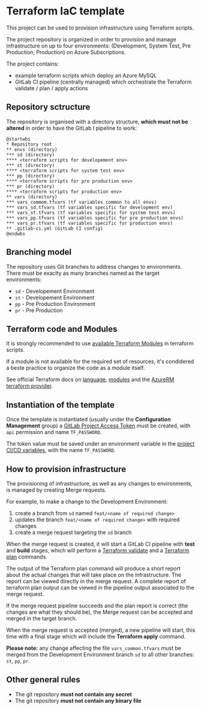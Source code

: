 # Terraform IaC template

This project can be used to provision infrastructure using Terraform scripts.

The project repository is organized in order to provision and manage infrastructure on up to four environments: (Development, System Test, Pre Production, Production) on Azure Subscriptions.

The project contains:

- example terraform scripts which deploy an Azure MySQL
- GitLab CI pipeline (centrally managed) which orchestrate the Terraform validate / plan / apply actions

## Repository sctructure

The repository is organised with a directory structure, **which must not be altered** in order to have the GitLab I pipeline to work:

```plantuml
@startwbs
* Repository root
** envs (directory)
*** sd (directory)
**** <terraform scripts for developement env>
*** st (directory)
**** <terraform scripts for system test env>
*** pp (directory)
**** <terraform scripts for pre production env>
*** pr (directory)
**** <terraform scripts for production env>
** vars (directory)
*** vars_commom.tfvars (tf variables common to all envs)
*** vars_sd.tfvars (tf variables specific for development env)
*** vars_st.tfvars (tf variables specific for system test envs)
*** vars_pp.tfvars (tf variables specific for pre production envs)
*** vars_pr.tfvars (tf variables specific for production envs)
** .gitlab-ci.yml (GitLab CI config)
@endwbs
```

## Branching model

The repository uses Git branches to address changes to environments. There must be exaclty as many branches named as the target environments:

- `sd` - Developement Environment
- `st` - Developement Environment
- `pp` - Pre Production Environment
- `pr` - Pre Production

## Terraform code and Modules

It is strongly recommended to use [available Terraform Modules](https://gitlab-dgt.eni.com/infra/modules) in terraform scripts.

If a module is not available for the required set of resources, it's condidered a beste practice to organize the code as a module itself.

See official Terraform docs on [language](https://www.terraform.io/docs/language/index.html), [modules](https://www.terraform.io/docs/language/modules/index.html) and the [AzureRM terraform provider](https://registry.terraform.io/providers/hashicorp/azurerm/latest/docs).

## Instantiation of the template

Once the template is instantiated (usually under the **Configuration Management** group) a [GitLab Project Access Token](https://docs.gitlab.com/ee/user/project/settings/project_access_tokens.html) must be created, with `api` permission and name `TF_PASSWORD`.

The token value must be saved under an environment variable in the [project CI/CD variables](https://docs.gitlab.com/ee/ci/variables/#add-a-cicd-variable-to-a-project), with the name `TF_PASSWORD`.

## How to provision infrastructure

The provisioning of infrastructure, as well as any changes to environments, is managed by creating Merge requests.

For example, to make a change to the Development Environment:

1. create a branch from `sd` named `feat/<name of required change>`
1. updates the branch `feat/<name of required change>` with required changes
1. create a merge request targeting the `sd` branch

When the merge request is created, it will start a GitLab CI pipeline with **test** and **build** stages, which will perform a [Terraform validate](https://www.terraform.io/docs/cli/commands/validate.html) and a [Terraform plan](https://www.terraform.io/docs/cli/commands/plan.html) commands.

The output of the Terraform plan command will produce a short report about the actual changes that will take place on the infrastructure. The report can be viewed directly in the merge request. A complete report of terraform plan output can be viewed in the pipeline output associated to the merge request.

If the merge request pipeline succeeds and the plan report is correct (the changes are what they should be), the Merge request can be accepted and merged in the target branch.

When the merge request is accepted (merged), a new pipeline will start, this time with a final stage which will include the **Terraform apply** command.

**Please note:** any change affecting the file `vars_common.tfvars` must be merged from the Development Environment branch `sd` to all other branches: `st`, `pp`, `pr`.

## Other general rules

- The git repository **must not contain any secret**
- The git repository **must not contain any binary file**
